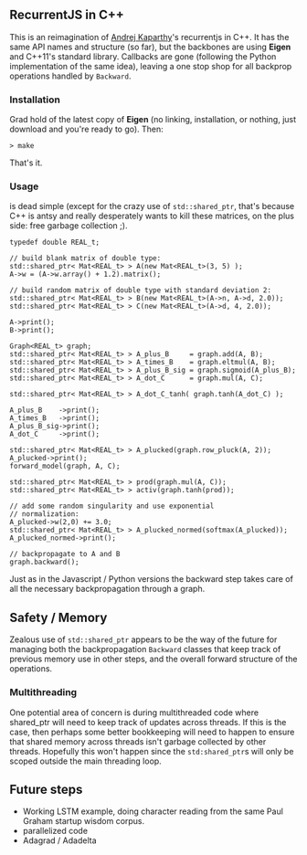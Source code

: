 RecurrentJS in C++
------------------

This is an reimagination of [Andrej Kaparthy](http://cs.stanford.edu/people/karpathy/)'s recurrentjs in C++. It has the same API names and structure (so far), but the backbones are using **Eigen** and C++11's standard library. Callbacks are gone (following the Python implementation of the same idea), leaving a one stop shop for all backprop operations handled by `Backward`.

### Installation
	
Grad hold of the latest copy of **Eigen** (no linking, installation, or nothing, just download and you're ready to go). Then:

	> make

That's it.

### Usage

is dead simple (except for the crazy use of `std::shared_ptr`, that's
because C++ is antsy and really desperately wants to kill these matrices,
on the plus side: free garbage collection ;).

	typedef double REAL_t;

	// build blank matrix of double type:
    std::shared_ptr< Mat<REAL_t> > A(new Mat<REAL_t>(3, 5) );
    A->w = (A->w.array() + 1.2).matrix();

    // build random matrix of double type with standard deviation 2:
    std::shared_ptr< Mat<REAL_t> > B(new Mat<REAL_t>(A->n, A->d, 2.0));
    std::shared_ptr< Mat<REAL_t> > C(new Mat<REAL_t>(A->d, 4, 2.0));

    A->print();
    B->print();

    Graph<REAL_t> graph;
    std::shared_ptr< Mat<REAL_t> > A_plus_B     = graph.add(A, B);
    std::shared_ptr< Mat<REAL_t> > A_times_B    = graph.eltmul(A, B);
    std::shared_ptr< Mat<REAL_t> > A_plus_B_sig = graph.sigmoid(A_plus_B);
    std::shared_ptr< Mat<REAL_t> > A_dot_C      = graph.mul(A, C);

    std::shared_ptr< Mat<REAL_t> > A_dot_C_tanh( graph.tanh(A_dot_C) );

    A_plus_B    ->print();
    A_times_B   ->print();
    A_plus_B_sig->print();
    A_dot_C     ->print();

    std::shared_ptr< Mat<REAL_t> > A_plucked(graph.row_pluck(A, 2));
    A_plucked->print();
    forward_model(graph, A, C);

    std::shared_ptr< Mat<REAL_t> > prod(graph.mul(A, C));
    std::shared_ptr< Mat<REAL_t> > activ(graph.tanh(prod));

    // add some random singularity and use exponential
    // normalization:
    A_plucked->w(2,0) += 3.0;
    std::shared_ptr< Mat<REAL_t> > A_plucked_normed(softmax(A_plucked));
    A_plucked_normed->print();

    // backpropagate to A and B
    graph.backward();

Just as in the Javascript / Python versions the backward step takes care of all the necessary backpropagation through a graph.

Safety / Memory
---------------

Zealous use of `std::shared_ptr` appears to be the way of the future for managing
both the backpropagation `Backward` classes that keep track of previous memory use in other steps, and the overall forward structure of the operations.

### Multithreading

One potential area of concern is during multithreaded code where shared_ptr will need to keep track of updates across threads. If this is the case, then perhaps some better bookkeeping will need to happen to ensure that shared memory across threads isn't garbage collected by other threads. Hopefully this won't happen since the `std:shared_ptr`s will only be scoped outside the main threading loop.


Future steps
------------

* Working LSTM example, doing character reading from the same Paul Graham startup wisdom corpus. 
* parallelized code
* Adagrad / Adadelta
